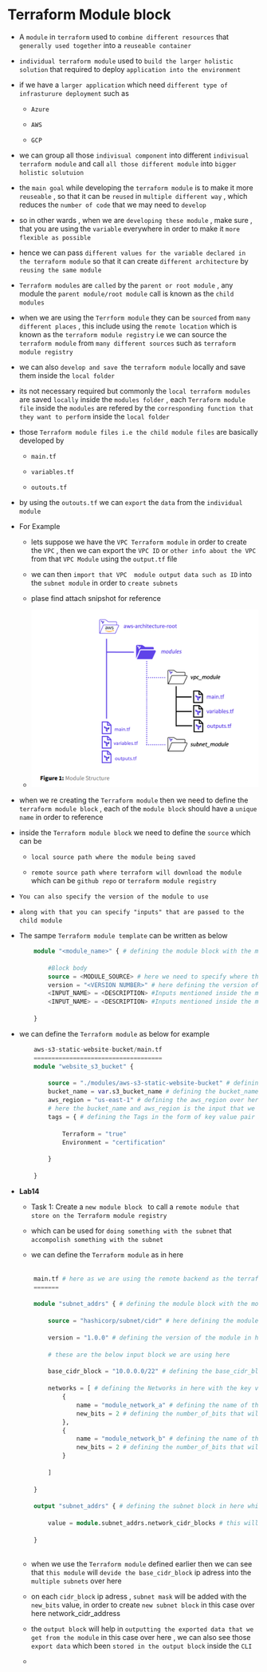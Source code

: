 # Terraform Module block

- A `module` in `terraform` used to `combine different resources` that `generally used together` into a `reuseable container`

- `individual terraform module` used to `build the larger holistic solution` that required to deploy `application into the environment` 

- if we have a `larger application` which need `different type of infrasturure deployment` such as

    - `Azure`
    
    - `AWS` 
    
    - `GCP`

-  we can group all those `indivisual component` into different `indivisual terraform module` and call `all those different module` into `bigger holistic solutuion`

- the `main goal` while developing the `terraform module` is to make it more `reuseable` , so that it can be `reused` in `multiple different way` , which reduces the `number of code` that we may need to `develop`

- so in other wards , when we are `developing these module` , make sure , that you are using the `variable` everywhere in order to make it `more flexible as possible`

- hence we can pass `different values for the variable declared in the terraform module` so that it can create `different architecture` by `reusing the same module`

- `Terraform modules` are `called` by the `parent or root module` , any module the `parent module/root module` call is known as the `child modules`

- when we are using the `Terrform module` they can be `sourced` from `many different places` , this include using the `remote location` which is known as the `terraform module registry` i.e we can source the `terraform module` from `many different sources` such as `terraform module registry`

- we can also `develop and save `the `terraform module` locally and save them inside the `local folder`

- its not necessary required but commonly the `local terraform modules` are saved `locally` inside the `modules folder` , each `Terraform module file` inside the `modules` are refered by the `corresponding function that they want to perform` inside the `local folder`

- those `Terraform module files i.e the child module files` are basically developed by 
  
  - `main.tf`
  
  - `variables.tf`
  
  - `outouts.tf`

- by using the `outouts.tf` we can `export` the `data` from the `individual module`

- For Example

  - lets suppose we have the `VPC Terraform module` in order to create the `VPC` , then we can export the `VPC ID` or `other info about the VPC` from that `VPC Module` using the `output.tf` file 

  - we can then `import that VPC  module output data such as ID` into the `subnet module` in order to `create subnets`
  
  - plase find attach snipshot for reference 
  
  - ![Alt text](image.png) 

- when we re creating the `Terraform module` then we need to define the `terraform module block` , each of the `module block` should have a `unique name` in order to reference

- inside the `Terraform module block` we need to define the `source` which can be
  
  - `local source path where the module being saved`
  
  - `remote source path where terraform will download the module` which can be `github repo` or `terraform module registry`   

- `You can also specify the version of the module to use`

- `along with that you can specify "inputs" that are passed to the child module` 

- The sampe `Terraform module template` can be written as below 

    
    ```tf
        module "<module_name>" { # defining the module block with the module name in this case

            #Block body
            source = <MODULE_SOURCE> # here we need to specify where the module being located 
            version = "<VERSION NUMBER>" # here defining the version of the module
            <INPUT_NAME> = <DESCRIPTION> #Inputs mentioned inside the modules
            <INPUT_NAME> = <DESCRIPTION> #Inputs mentioned inside the modules            

        }
    
    ```

- we can define the `Terraform module` as below for example

    
    ```tf
        aws-s3-static-website-bucket/main.tf
        ====================================
        module "website_s3_bucket" {
            
            source = "./modules/aws-s3-static-website-bucket" # defining the location of module that been defined in here
            bucket_name = var.s3_bucket_name # defining the bucket_name which can be coming from the varaible.tf which can be defined in the parent module
            aws_region = "us-east-1" # defining the aws_region over here which been statically defined 
            # here the bucket_name and aws_region is the input that we are poviding to the Terraform module in this case
            tags = { # defining the Tags in the form of key value pair in here
                
                Terraform = "true"
                Environment = "certification"

            }

        }

    ```

- **Lab14**
  
  -  Task 1: Create a `new module block ` to call a `remote module that store on the Terraform module registry`
  
  -  which can be used for `doing something with the subnet` that `accompolish something with the subnet`
  
  -  we can define the `Terraform module` as in here 

    ```tf
        
        main.tf # here as we are using the remote backend as the terraform module registry in this case hence we can define the value as in here  
        =======

        module "subnet_addrs" { # defining the module block with the module name in here 

            source = "hashicorp/subnet/cidr" # here defining the module which can be fetched from the Terraform module registry
            
            version = "1.0.0" # defining the version of the module in here 

            # these are the below input block we are using here

            base_cidr_block = "10.0.0.0/22" # defining the base_cidr_block in here 

            networks = [ # defining the Networks in here with the key value pair as an array 
                {
                    name = "module_network_a" # defining the name of the network over here
                    new_bits = 2 # defining the number_of_bits that will be added to the base_cidr_block in order to create a New Subnet block
                },
                {
                    name = "module_network_b" # defining the name of the network over here
                    new_bits = 2 # defining the number_of_bits that will be added to the base_cidr_block in order to create a New Subnet block
                }

            ]

        }

        output "subnet_addrs" { # defining the subnet block in here which will describe the output value in here 

            value = module.subnet_addrs.network_cidr_blocks # this will output the network subnet as the output in this case over here 

        }
    
    

    ```

    - when we use the `Terraform module` defined earlier then we can see that `this module` will `devide the base_cidr_block` ip adress into the `multiple subnets` over here 
    
    - on each `cidr_block` ip adress , `subnet mask` will be added with the `new_bits` value, in order to create `new subnet block` in this case over here 
    network_cidr_address
    
    - the `output block` will help in `outputting the exported data that we get from the module` in this case over here , we can also see those `export data` which been `stored in the output block` inside the `CLI`
    
    -   
